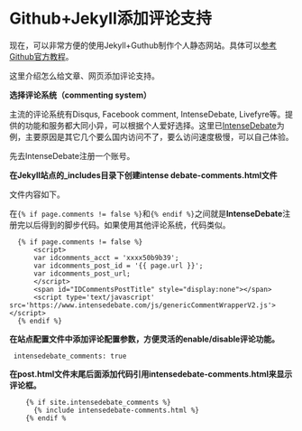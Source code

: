 # Github+Jekyll添加评论支持

现在，可以非常方便的使用Jekyll+Guthub制作个人静态网站。具体可以[参考Github官方教程][da70f265]。

  [da70f265]: https://help.github.com/articles/using-jekyll-as-a-static-site-generator-with-github-pages/ "Github Pages官方教程"

这里介绍怎么给文章、网页添加评论支持。

**选择评论系统（commenting system）**

主流的评论系统有Disqus, Facebook comment, IntenseDebate, Livefyre等。提供的功能和服务都大同小异，可以根据个人爱好选择。这里已[IntenseDebate](https://intensedebate.com/)为例，主要原因是其它几个要么国内访问不了，要么访问速度极慢，可以自己体验。

先去IntenseDebate注册一个账号。

**在Jekyll站点的_includes目录下创建intense debate-comments.html文件**

文件内容如下。

在``{% if page.comments != false %}``和``{% endif %}``之间就是**IntenseDebate**注册完以后得到的脚步代码。如果使用其他评论系统，代码类似。

````
  {% if page.comments != false %}
      <script>
      var idcomments_acct = 'xxxx50b9b39';
      var idcomments_post_id = '{{ page.url }}';
      var idcomments_post_url;
      </script>
      <span id="IDCommentsPostTitle" style="display:none"></span>
      <script type='text/javascript' src='https://www.intensedebate.com/js/genericCommentWrapperV2.js'></script>
  {% endif %}
````

**在站点配置文件中添加评论配置参数，方便灵活的enable/disable评论功能。**

     intensedebate_comments: true

**在post.html文件末尾后面添加代码引用intensedebate-comments.html来显示评论框。**

````
    {% if site.intensedebate_comments %}
      {% include intensedebate-comments.html %}
    {% endif %
````

